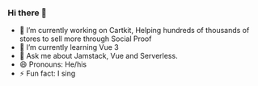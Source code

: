 ### Hi there 👋

- 🔭 I’m currently working on Cartkit, Helping hundreds of thousands of stores to sell more through Social Proof
- 🌱 I’m currently learning Vue 3
- 💬 Ask me about Jamstack, Vue and Serverless.
- 😄 Pronouns: He/his
- ⚡ Fun fact: I sing

